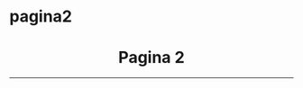 # pagina2
<HTML>
<HEAD><TITLE>Portada</TITLE>
</HEAD>

<BODY>
<CENTER><H1>Pagina 2</H1></CENTER>
<HR>


